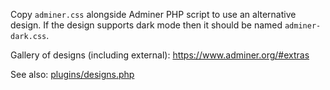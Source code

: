 Copy `adminer.css` alongside Adminer PHP script to use an alternative design.
If the design supports dark mode then it should be named `adminer-dark.css`.

Gallery of designs (including external): https://www.adminer.org/#extras

See also: [plugins/designs.php](/plugins/designs.php)
